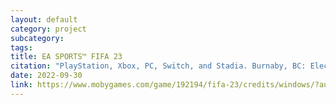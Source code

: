 ```yaml
---
layout: default
category: project
subcategory:
tags:
title: EA SPORTS™ FIFA 23
citation: "PlayStation, Xbox, PC, Switch, and Stadia. Burnaby, BC: Electronic Arts, 2022"
date: 2022-09-30
link: https://www.mobygames.com/game/192194/fifa-23/credits/windows/?autoplatform=true
---
```

